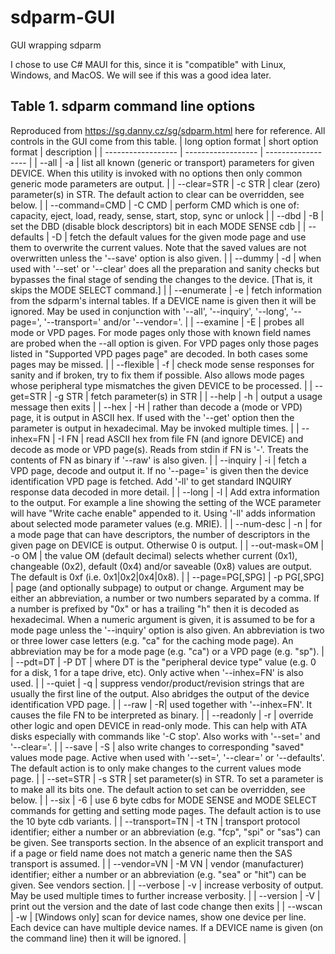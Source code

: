 # sdparm-GUI
GUI wrapping sdparm

I chose to use C# MAUI for this, since it is "compatible" with Linux, Windows, and MacOS.  We will see if this was a good idea later.

## Table 1. sdparm command line options
Reproduced from https://sg.danny.cz/sg/sdparm.html here for reference.  All controls in the GUI come from this table. 
| long option format | short option format | description |
| ------------------ | ------------------ | ------------------ | 
| --all | -a | list all known (generic or transport) parameters for given DEVICE. When this utility is invoked with no options then only common generic mode parameters are output. |
| --clear=STR | -c STR | clear (zero) parameter(s) in STR. The default action to clear can be overridden, see below. |
| --command=CMD | -C CMD | perform CMD which is one of: capacity, eject, load, ready, sense, start, stop, sync or unlock |
| --dbd | -B | set the DBD (disable block descriptors) bit in each MODE SENSE cdb |
| --defaults | -D | fetch the default values for the given mode page and use them to overwrite the current values. Note that the saved values are not overwritten unless the '--save' option is also given. | 
| --dummy | -d | when used with '--set' or '--clear' does all the preparation and sanity checks but bypasses the final stage of sending the changes to the device. [That is, it skips the MODE SELECT command.] | 
| --enumerate | -e | fetch information from the sdparm's internal tables. If a DEVICE name is given then it will be ignored. May be used in conjunction with '--all', '--inquiry', '--long',  '--page=',  '--transport=' and/or '--vendor='. |
| --examine | -E | probes all mode or VPD pages. For mode pages only those with known field names are probed when the --all option is given. For VPD pages only those pages listed in "Supported VPD pages page" are decoded. In both cases some pages may be missed. |
| --flexible | -f | check mode sense responses for sanity and if broken, try to fix them if possible. Also allows mode pages whose peripheral type mismatches the given DEVICE to be processed. | 
| --get=STR | -g STR | fetch parameter(s) in STR |
| --help | -h | output a usage message then exits |
| --hex | -H | rather than decode a (mode or VPD) page, it is output in ASCII hex. If used with the '--get' option then the parameter is output in hexadecimal. May be invoked multiple times. |
| --inhex=FN | -I FN | read ASCII hex from file FN (and ignore DEVICE) and decode as mode or VPD page(s). Reads from stdin if FN is '-'. Treats the contents of FN as binary if '--raw' is also given. |
| --inquiry | -i | fetch a VPD page, decode and output it. If no '--page=' is given then the device identification VPD page is fetched.  Add '-ll' to get standard INQUIRY response data decoded in more detail. | 
| --long | -l | Add extra information to the output. For example a line showing the setting of the WCE parameter will have "Write cache enable" appended to it. Using '-ll' adds information about selected mode parameter values (e.g. MRIE). | 
| --num-desc | -n | for a mode page that can have descriptors, the number of descriptors in the given page on DEVICE is output. Otherwise 0 is output. |
| --out-mask=OM | -o OM | the value OM (default decimal) selects whether current (0x1), changeable (0x2), default (0x4) and/or saveable (0x8) values are output. The default is 0xf (i.e. 0x1|0x2|0x4|0x8). |
| --page=PG[,SPG] | -p PG[,SPG] | page (and optionally subpage) to output or change. Argument may be either an abbreviation, a number or two numbers separated by a comma. If a number is prefixed by "0x" or has a trailing "h" then it is decoded as hexadecimal. When a numeric argument is given, it is assumed to be for a mode page unless the '--inquiry' option is also given. An abbreviation is two or three lower case letters (e.g. "ca" for the caching mode page). An abbreviation may be for a mode page (e.g. "ca")  or a VPD page (e.g. "sp"). |
| --pdt=DT | -P DT | where DT is the "peripheral device type" value (e.g. 0 for a disk, 1 for a tape drive, etc). Only active when '--inhex=FN' is also used. |
| --quiet | -q | suppress vendor/product/revision strings that are usually the first line of the output. Also abridges the output of the device identification VPD page. |
| --raw | -R| used together with '--inhex=FN'. It causes the file FN to be interpreted as binary. |
| --readonly | -r | override other logic and open DEVICE in read-only mode. This can help with ATA disks especially with commands like '-C stop'. Also works with '--set=' and '--clear='. | 
| --save | -S | also write changes to corresponding "saved" values mode page. Active when used with '--set=', '--clear=' or '--defaults'. The default action is to only make changes to the current values mode page. | 
| --set=STR | -s STR | set parameter(s) in STR. To set a parameter is to make all its bits one. The default action to set can be overridden, see below. |
| --six | -6 | use 6 byte cdbs for MODE SENSE and MODE SELECT commands for getting and setting mode pages. The default action is to use the 10 byte cdb variants. |
| --transport=TN | -t TN | transport protocol identifier; either a number or an abbreviation (e.g. "fcp", "spi" or "sas") can be given. See transports section. In the absence of an explicit transport and if a page or field name does not match a generic name then the SAS transport is assumed. |
| --vendor=VN | -M VN | vendor (manufacturer) identifier; either a number or an abbreviation (e.g. "sea" or "hit") can be given. See vendors section. |
| --verbose | -v | increase verbosity of output. May be used multiple times to further increase verbosity. |
| --version | -V | print out the version and the date of last code change then exits |
| --wscan | -w | [Windows only] scan for device names, show one device per line. Each device can have multiple device names. If a DEVICE name is given (on the command line) then it will be ignored. | 

